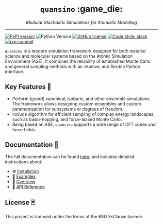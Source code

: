 <div align="center">
  <h1><code>quansino</code> :game_die:</h1>
  <p><i>Modular Stochastic Simulations for Atomistic Modelling</i></p>
</div>

***

[![PyPI version](https://badge.fury.io/py/quansino.svg)](https://badge.fury.io/py/quansino)
![Python Version](https://img.shields.io/pypi/pyversions/quansino)
[![GitHub license](https://img.shields.io/github/license/your-username/quansino)](https://github.com/your-username/quansino/blob/main/LICENSE)
[![Code style: black](https://img.shields.io/badge/code%20style-black-000000.svg)](https://github.com/psf/black)
[![pre-commit](https://img.shields.io/badge/pre--commit-enabled-brightgreen?logo=pre-commit)](https://github.com/pre-commit/pre-commit)

`quansino` is a modern simulation framework designed for both material science and molecular systems based on the Atomic Simulation Environment (ASE). It combines the reliability of established Monte Carlo and general sampling methods with an intuitive, and flexible Python interface.

## Key Features :slot_machine:

- Perform (grand) canonical, isobaric, and other ensemble simulations. The framework allows designing custom ensembles and custom parametrization for subsystems or degrees of freedom.
- Include algorithm for efficient sampling of complex energy landscapes, such as basin-hopping, and force-biased Monte Carlo.
- Being based on ASE, `quansino` supports a wide range of DFT codes and force fields.

## Documentation :8ball:

The full documentation can be found [here](https://quansino.readthedocs.io), and includes detailed instructions about:

- :gear: [Installation](https://quansino.readthedocs.io/en/latest/installation/install.html)
- :thought_balloon: [Examples](https://quansino.readthedocs.io/en/latest/documentation/examples.html)
- :eyes: [Overview](https://quansino.readthedocs.io/en/latest/documentation/overview.html)
- :book: [API Reference](https://quansino.readthedocs.io/en/latest/api/index.html)

## License :black_joker:

This project is licensed under the terms of the BSD 3-Clause license.